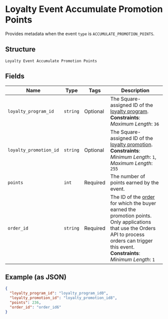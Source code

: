 
# Loyalty Event Accumulate Promotion Points

Provides metadata when the event `type` is `ACCUMULATE_PROMOTION_POINTS`.

## Structure

`Loyalty Event Accumulate Promotion Points`

## Fields

| Name | Type | Tags | Description |
|  --- | --- | --- | --- |
| `loyalty_program_id` | `string` | Optional | The Square-assigned ID of the [loyalty program](entity:LoyaltyProgram).<br>**Constraints**: *Maximum Length*: `36` |
| `loyalty_promotion_id` | `string` | Optional | The Square-assigned ID of the [loyalty promotion](entity:LoyaltyPromotion).<br>**Constraints**: *Minimum Length*: `1`, *Maximum Length*: `255` |
| `points` | `int` | Required | The number of points earned by the event. |
| `order_id` | `string` | Required | The ID of the [order](entity:Order) for which the buyer earned the promotion points.<br>Only applications that use the Orders API to process orders can trigger this event.<br>**Constraints**: *Minimum Length*: `1` |

## Example (as JSON)

```json
{
  "loyalty_program_id": "loyalty_program_id0",
  "loyalty_promotion_id": "loyalty_promotion_id8",
  "points": 236,
  "order_id": "order_id6"
}
```

